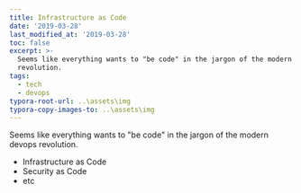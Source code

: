 ```yaml
---
title: Infrastructure as Code
date: '2019-03-28'
last_modified_at: '2019-03-28'
toc: false
excerpt: >-
  Seems like everything wants to "be code" in the jargon of the modern devops
  revolution.
tags:
  - tech
  - devops
typora-root-url: ..\assets\img
typora-copy-images-to: ..\assets\img
---
```

Seems like everything wants to "be code" in the jargon of the modern devops revolution.
- Infrastructure as Code
- Security as Code
- etc
